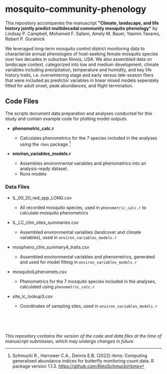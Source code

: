 # mosquito-community-phenology

This repository accompanies the manuscript **"Climate, landscape, and life history jointly predict multidecadal community mosquito phenology"** by Lindsay P. Campbell, Mohamed F. Sallam, Amely M. Bauer, Yasmin Tavares, Robert P. Guralnick

We leveraged long-term mosquito control district monitoring data to characterize annual phenologies of host-seeking female mosquito species over two decades in suburban Illinois, USA. We also assembled data on landscape context, categorized into low and medium development, climate variables including precipitation, temperature and humidity, and key life history traits, i.e. overwintering stage and early versus late-season fliers that were included as predictor variables in linear mixed models seperately fitted for adult onset, peak abundances, and flight termination.


## Code Files

The scripts document data preparation and analyses conducted for this study and contain example code for plotting model outputs. 

* **phenometric_calc.r**
  * Calculates phenometrics for the 7 species included in the analyses using the `rbms` package [^1]
  
* **environ_variables_models.r** 
  * Assembles environmental variables and phenometrics into an analysis-ready dataset. 
  * Runs models

### Data Files

* IL_00_20_red_spp_LONG.csv
  * All recorded mosquito species, used in `phenometric_calc.r` to calculate mosquito phenometrics
 
* IL_LC_clim_sites_summaries.csv
  * Assembled environmental variables (landcover and climate variables), used in `environ_variables_models.r`   
  
* mospheno_clim_summary4_traits.csv 
  * Assembled environmental variables and phenometrics, generated and used for model fitting in `environ_variables_models.r`
 
* mosquitoILphenomets.csv 
  * Phenometrics for the 7 mosquito species included in the analyses, calculated using `phenometric_calc.r`
 
* site_lc_lookup3.csv
  * Coordinates of sampling sites, used in `environ_variables_models.r`

<br/>
<br/>
<br/>

*This repository contains the version of the code and data files at the time of manuscript submission, which may undergo changes in future*

[^1]: Schmucki R., Harrower C.A., Dennis E.B. (2022) rbms: Computing generalised abundance indices for butterfly monitoring count data. R package version 1.1.3. https://github.com/RetoSchmucki/rbms 
